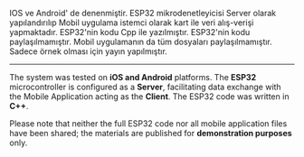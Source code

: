 IOS ve Android' de denenmiştir. ESP32 mikrodenetleyicisi Server olarak yapılandırılıp Mobil uygulama istemci olarak kart ile veri alış-verişi yapmaktadır. ESP32'nin kodu Cpp ile yazılmıştır. ESP32'nin kodu paylaşılmamıştır. Mobil uygulamanın da tüm dosyaları paylaşılmamıştır. Sadece örnek olması için yayın yapılmıştır.


-----------------------------------------------------------------------------------------------------------------------------------------------------------------------------------

The system was tested on **iOS and Android** platforms. The **ESP32** microcontroller is configured as a **Server**, facilitating data exchange with the Mobile Application acting as the **Client**. The ESP32 code was written in **C++**.

Please note that neither the full ESP32 code nor all mobile application files have been shared; the materials are published for **demonstration purposes** only.
